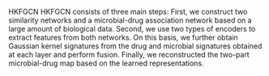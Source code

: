 HKFGCN
HKFGCN consists of three main steps:
First, we construct two similarity networks and a microbial-drug association network based on a large amount of biological data.
Second, we use two types of encoders to extract features from both networks. On this basis, we further obtain Gaussian kernel signatures from the drug and microbial signatures obtained at each layer and perform fusion.
Finally, we reconstructed the two-part microbial-drug map based on the learned representations.


